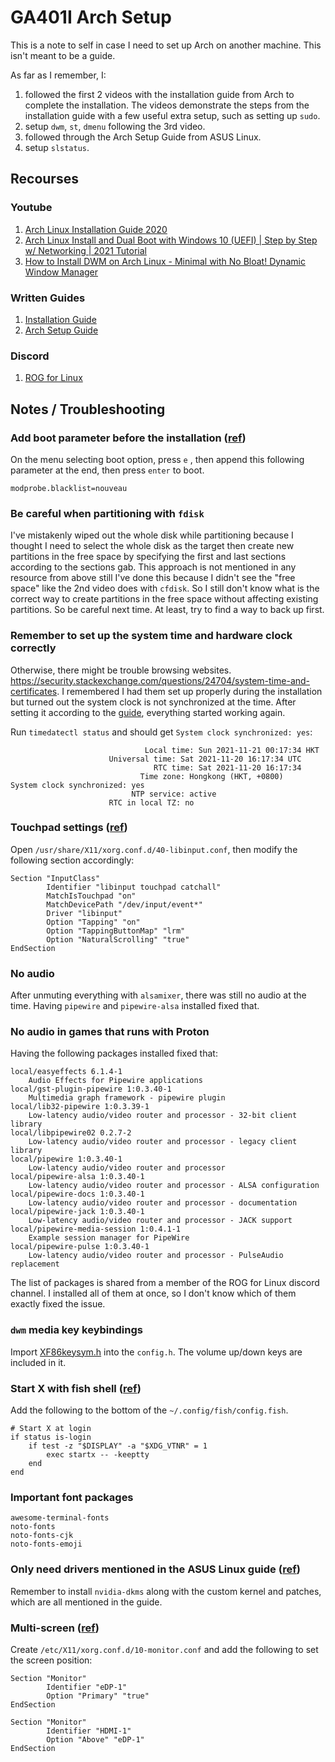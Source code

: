 # GA401I Arch Setup

This is a note to self in case I need to set up Arch on another machine. This isn't meant to be a guide.

As far as I remember,  I:
1. followed the first 2 videos with the installation guide from Arch to complete the installation. The videos demonstrate the steps from the installation guide with a few useful extra setup, such as setting up `sudo`.
2. setup `dwm`, `st`, `dmenu` following the 3rd video. 
3. followed through the Arch Setup Guide from ASUS Linux. 
4. setup `slstatus`.

## Recourses

### Youtube

1. [Arch Linux Installation Guide 2020](https://www.youtube.com/watch?v=PQgyW10xD8s)
2. [Arch Linux Install and Dual Boot with Windows 10 (UEFI) | Step by Step w/ Networking | 2021 Tutorial](https://www.youtube.com/watch?v=LGhifbn6088)
3. [How to Install DWM on Arch Linux - Minimal with No Bloat! Dynamic Window Manager](https://youtu.be/jD8BtmMK0do)

### Written Guides

1. [Installation Guide](https://wiki.archlinux.org/title/installation_guide)
2. [Arch Setup Guide](https://asus-linux.org/wiki/arch-guide/)

### Discord

1. [ROG for Linux](https://discord.com/invite/4ZKGd7Un5t)

## Notes / Troubleshooting

### Add boot parameter before the installation ([ref](https://asus-linux.org/wiki/arch-guide/#installing))

On the menu selecting boot option, press `e` , then append this following parameter at the end, then press `enter` to boot.

```
modprobe.blacklist=nouveau
```

### Be careful when partitioning with `fdisk`

I've mistakenly wiped out the whole disk while partitioning because I thought I need to select the whole disk as the target then create new partitions in the free space by specifying the first and last sections according to the sections gab. This approach is not mentioned in any resource from above still I've done this because I didn't see the "free space" like the 2nd video does with `cfdisk`. So I still don't know what is the correct way to create partitions in the free space without affecting existing partitions. So be careful next time. At least, try to find a way to back up first.

### Remember to set up the system time and hardware clock correctly

Otherwise, there might be trouble browsing websites. https://security.stackexchange.com/questions/24704/system-time-and-certificates. I remembered I had them set up properly during the installation but turned out the system clock is not synchronized at the time. After setting it according to the [guide](https://wiki.archlinux.org/title/installation_guide), everything started working again.

Run `timedatectl status` and should get `System clock synchronized: yes`:

```
                              Local time: Sun 2021-11-21 00:17:34 HKT
                      Universal time: Sat 2021-11-20 16:17:34 UTC
                                RTC time: Sat 2021-11-20 16:17:34
                             Time zone: Hongkong (HKT, +0800)
System clock synchronized: yes
                           NTP service: active
                      RTC in local TZ: no
```

### Touchpad settings ([ref](https://wiki.archlinux.org/title/libinput))

Open `/usr/share/X11/xorg.conf.d/40-libinput.conf`, then modify the following section accordingly:

```
Section "InputClass"
        Identifier "libinput touchpad catchall"
        MatchIsTouchpad "on"
        MatchDevicePath "/dev/input/event*"
        Driver "libinput"
        Option "Tapping" "on"
        Option "TappingButtonMap" "lrm"
        Option "NaturalScrolling" "true"
EndSection
```

### No audio

After unmuting everything with `alsamixer`, there was still no audio at the time. Having `pipewire` and `pipewire-alsa` installed fixed that.

### No audio in games that runs with Proton

Having the following packages installed fixed that:

```
local/easyeffects 6.1.4-1
    Audio Effects for Pipewire applications
local/gst-plugin-pipewire 1:0.3.40-1
    Multimedia graph framework - pipewire plugin
local/lib32-pipewire 1:0.3.39-1
    Low-latency audio/video router and processor - 32-bit client library
local/libpipewire02 0.2.7-2
    Low-latency audio/video router and processor - legacy client library
local/pipewire 1:0.3.40-1
    Low-latency audio/video router and processor
local/pipewire-alsa 1:0.3.40-1
    Low-latency audio/video router and processor - ALSA configuration
local/pipewire-docs 1:0.3.40-1
    Low-latency audio/video router and processor - documentation
local/pipewire-jack 1:0.3.40-1
    Low-latency audio/video router and processor - JACK support
local/pipewire-media-session 1:0.4.1-1
    Example session manager for PipeWire
local/pipewire-pulse 1:0.3.40-1
    Low-latency audio/video router and processor - PulseAudio replacement
```

The list of packages is shared from a member of the ROG for Linux discord channel. I installed all of them at once, so I don't know which of them exactly fixed the issue.

### `dwm` media key keybindings

Import [XF86keysym.h](https://cgit.freedesktop.org/xorg/proto/x11proto/tree/XF86keysym.h) into the `config.h`. The volume up/down keys are included in it.

### Start X with fish shell ([ref](https://wiki.archlinux.org/title/Fish#Start_X_at_login))

Add the following to the bottom of the `~/.config/fish/config.fish`.

```
# Start X at login
if status is-login
    if test -z "$DISPLAY" -a "$XDG_VTNR" = 1
        exec startx -- -keeptty
    end
end
```

### Important font packages

```
awesome-terminal-fonts
noto-fonts
noto-fonts-cjk
noto-fonts-emoji
```

### Only need drivers mentioned in the ASUS Linux guide ([ref](https://asus-linux.org/wiki/arch-guide/#custom-kernel-drivers-fixes-hardware-support))

Remember to install `nvidia-dkms` along with the custom kernel and patches, which are all mentioned in the guide.

### Multi-screen ([ref](https://wiki.archlinux.org/title/Multihead))

Create `/etc/X11/xorg.conf.d/10-monitor.conf` and add the following to set the screen position:

```
Section "Monitor"
        Identifier "eDP-1"
        Option "Primary" "true"
EndSection

Section "Monitor"
        Identifier "HDMI-1"
        Option "Above" "eDP-1"
EndSection
```

